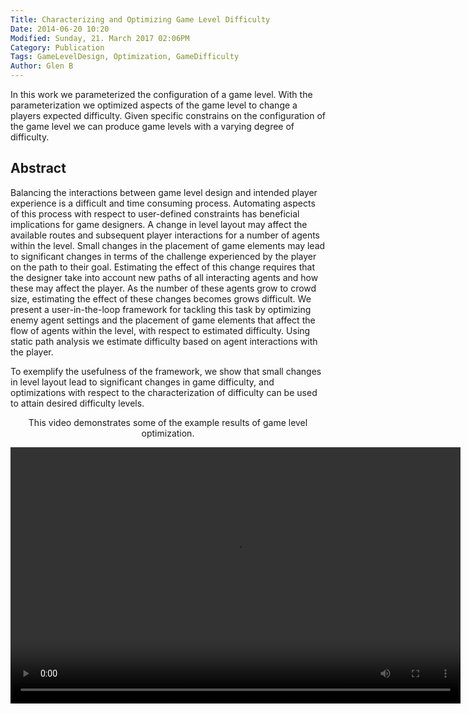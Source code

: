 ```yaml
---
Title: Characterizing and Optimizing Game Level Difficulty
Date: 2014-06-20 10:20
Modified: Sunday, 21. March 2017 02:06PM 
Category: Publication
Tags: GameLevelDesign, Optimization, GameDifficulty
Author: Glen B
---
```

In this work we parameterized the configuration of a game level. With the parameterization we optimized aspects of the game level to change a players expected difficulty. Given specific constrains on the configuration of the game level we can produce game levels with a varying degree of difficulty.

## Abstract

Balancing the interactions between game level design and intended player experience is a difficult and time consuming process.  Automating aspects of this process with respect to user-defined constraints has beneficial implications for game designers.  A change in level layout may affect the available routes and subsequent player interactions for a number of agents within the level. Small changes in the placement of game elements may lead to significant changes in terms of the challenge experienced by the player on the path to their goal. Estimating the effect of this change requires that the designer take into account new paths of all interacting agents and how these may affect the player.  As the number of these agents grow to crowd size, estimating the effect of these changes becomes grows difficult. We present a user-in-the-loop framework for tackling this task by optimizing enemy agent settings and the placement of game elements that affect the flow of agents within the level, with respect to estimated difficulty. Using static path analysis we estimate difficulty based on agent interactions with the player. 
 
To exemplify the usefulness of the framework, we show that small changes in level layout lead to significant changes in game difficulty, and optimizations with respect to the characterization of difficulty can be used to attain desired difficulty levels.
<article style="text-align:center">
							<p>
								This video demonstrates some of the example results of game level optimization.
							</p>
							<video width="720" height="410" controls>
							  <source type="video/mp4" src="projects/GameLevelOptimization/mig2014_submission_15.mp4"></source>
							  <source type="video/webm" src="projects/GameLevelOptimization/mig2014_submission_15.webm"></source>
							  							
							  Your browser does not support the encoded video.
							</video>
						</article>

<article style="text-align:center">
							<p>
								This video demonstrates some of the example results of game level optimization.
							</p>
							<video width="720" height="410" controls>
							  <source type="video/mp4" src="projects/GameLevelOptimization/mig2014_submission_15.mp4"></source>
							  <source type="video/webm" src="projects/GameLevelOptimization/mig2014_submission_15.webm"></source>
							  							
							  Your browser does not support the encoded video.
							</video>
						</article>

## Files

[Bibtex](../files/bibtex/gameLevelOpt.bib)
[Paper](/~gberseth/~gberseth/projects/GameLevelOptimization/mig2014_submission_15.pdf)
[Errata](/~gberseth/~gberseth/projects/GameLevelOptimization/paper_errata.pdf)
[Presentation] (/~gberseth/~gberseth/projects/GameLevelOptimization/ProceduralOptimization-Presentation.pptx)
[comment]: <> ( [Code](https://github.com/FracturedPlane/EnvironmentInterface))



